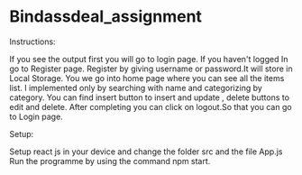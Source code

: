 # Bindassdeal_assignment

Instructions:

If you see the output first you will go to login page.
If you haven't logged In go to Register page.
Register by giving username or password.It will store in Local Storage.
You we go into home page where you can see all the items list.
I implemented only by searching with name and categorizing by category.
You can find insert button to insert and update , delete buttons to edit and delete.
After completing you can click on logout.So that you can go to Login page.

Setup:

Setup react js in your device and change the folder src and the file App.js
Run the programme by using the command npm start.
